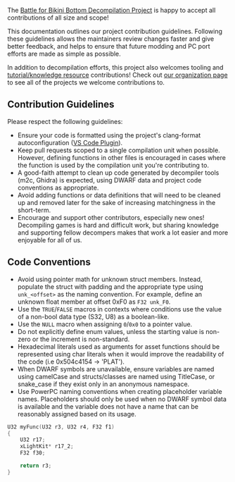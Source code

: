 The [Battle for Bikini Bottom Decompilation Project](https://github.com/bfbbdecomp/bfbb) is happy to accept all contributions of all size and scope! 

This documentation outlines our project contribution guidelines. Following these guidelines allows the maintainers review changes faster and give better feedback, and helps to ensure that future modding and PC port efforts are made as simple as possible.

In addition to decompilation efforts, this project also welcomes tooling and [tutorial/knowledge resource](https://github.com/bfbbdecomp/bfbb-decomp-guide) contributions! Check out [our organization page](https://github.com/bfbbdecomp) to see all of the projects we welcome contributions to.

## Contribution Guidelines

Please respect the following guidelines:
- Ensure your code is formatted using the project's clang-format autoconfiguration ([VS Code Plugin](https://marketplace.visualstudio.com/items?itemName=xaver.clang-format)).
- Keep pull requests scoped to a single compilation unit when possible. However, defining functions in other files is encouraged in cases where the function is used by the compilation unit you're contributing to.
- A good-faith attempt to clean up code generated by decompiler tools (m2c, Ghidra) is expected, using DWARF data and project code conventions as appropriate.
- Avoid adding functions or data definitions that will need to be cleaned up and removed later for the sake of increasing matchingness in the short-term.
- Encourage and support other contributors, especially new ones! Decompiling games is hard and difficult work, but sharing knowledge and supporting fellow decompers makes that work a lot easier and more enjoyable for all of us.

## Code Conventions
- Avoid using pointer math for unknown struct members. Instead, populate the struct with padding and the appropriate type using `unk_<offset>` as the naming convention. For example, define an unknown float member at offset 0xF0 as `F32 unk_F0`.
- Use the `TRUE`/`FALSE` macros in contexts where conditions use the value of a non-bool data type (S32, U8) as a boolean-like.
- Use the `NULL` macro when assigning `0`/`0x0` to a pointer value.
- Do not explicitly define enum values, unless the starting value is non-zero or the increment is non-standard.
- Hexadecimal literals used as arguments for asset functions should be represented using char literals when it would improve the readability of the code (i.e 0x504c4154 -> 'PLAT').
- When DWARF symbols are unavailable, ensure variables are named using camelCase and structs/classes are named using TitleCase, or snake_case if they exist only in an anonymous namespace.
- Use PowerPC naming conventions when creating placeholder variable names. Placeholders should only be used when no DWARF symbol data is available and the variable does not have a name that can be reasonably assigned based on its usage.
```cpp
U32 myFunc(U32 r3, U32 r4, F32 f1)
{
    U32 r17;
    xLightKit* r17_2;
    F32 f30;

    return r3;
}
```
